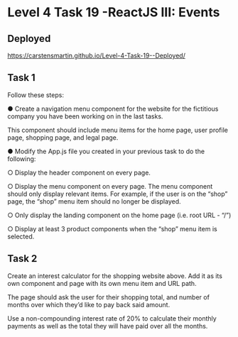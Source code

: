 # Level 4 Task 19 -ReactJS III: Events

## Deployed

https://carstensmartin.github.io/Level-4-Task-19--Deployed/

## Task 1

Follow these steps:

● Create a navigation menu component for the website for the fictitious company you have been working on in the last tasks. 

This component should include menu items for the home page, user profile page, shopping page, and legal page.

● Modify the App.js file you created in your previous task to do the following:

○ Display the header component on every page.

○ Display the menu component on every page. The menu component should only display relevant items. For example, if the user is on the “shop” page, the “shop” menu item should no longer be displayed.

○ Only display the landing component on the home page (i.e. root URL - “/”)

○ Display at least 3 product components when the “shop” menu item is selected.

## Task 2

Create an interest calculator for the shopping website above. Add it as its own component and page with its own menu item and URL path.

The page should ask the user for their shopping total, and number of months over which they’d like to pay back said amount.

Use a non-compounding interest rate of 20% to calculate their monthly payments as well as the total they will have paid over all the months.
